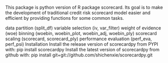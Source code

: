 This package is python version of R package scorecard. Its goal is to make the development of traditional credit risk scorecard model easier and efficient by providing functions for some common tasks.

data partition (split_df)
variable selection (iv, var_filter)
weight of evidence (woe) binning (woebin, woebin_plot, woebin_adj, woebin_ply)
scorecard scaling (scorecard, scorecard_ply)
performance evaluation (perf_eva, perf_psi)
Installation
Install the release version of scorecardpy from PYPI with:
pip install scorecardpy
Install the latest version of scorecardpy from github with:
pip install git+git://github.com/shichenxie/scorecardpy.git

